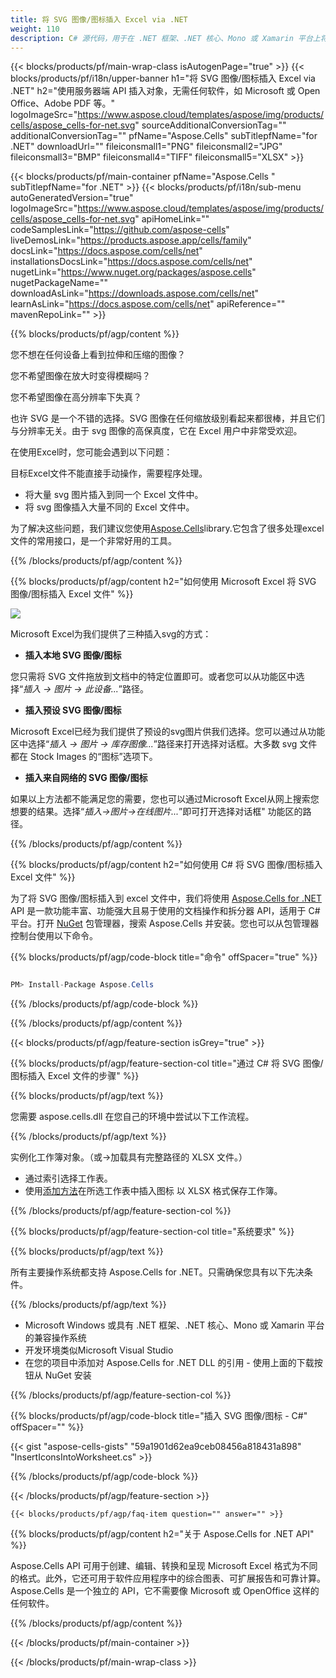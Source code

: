 ```yaml
---
title: 将 SVG 图像/图标插入 Excel via .NET
weight: 110
description: C# 源代码，用于在 .NET 框架、.NET 核心、Mono 或 Xamarin 平台上将 SVG 图像/图标插入 Excel。
---
```

{{< blocks/products/pf/main-wrap-class isAutogenPage="true" >}}
{{< blocks/products/pf/i18n/upper-banner h1="将 SVG 图像/图标插入 Excel via .NET" h2="使用服务器端 API 插入对象，无需任何软件，如 Microsoft 或 Open Office、Adobe PDF 等。" logoImageSrc="https://www.aspose.cloud/templates/aspose/img/products/cells/aspose_cells-for-net.svg" sourceAdditionalConversionTag="" additionalConversionTag="" pfName="Aspose.Cells" subTitlepfName="for .NET" downloadUrl="" fileiconsmall1="PNG" fileiconsmall2="JPG" fileiconsmall3="BMP" fileiconsmall4="TIFF" fileiconsmall5="XLSX" >}}

{{< blocks/products/pf/main-container pfName="Aspose.Cells " subTitlepfName="for .NET" >}}
{{< blocks/products/pf/i18n/sub-menu autoGeneratedVersion="true" logoImageSrc="https://www.aspose.cloud/templates/aspose/img/products/cells/aspose_cells-for-net.svg" apiHomeLink="" codeSamplesLink="https://github.com/aspose-cells" liveDemosLink="https://products.aspose.app/cells/family" docsLink="https://docs.aspose.com/cells/net" installationsDocsLink="https://docs.aspose.com/cells/net" nugetLink="https://www.nuget.org/packages/aspose.cells" nugetPackageName="" downloadAsLink="https://downloads.aspose.com/cells/net" learnAsLink="https://docs.aspose.com/cells/net" apiReference="" mavenRepoLink="" >}}

{{% blocks/products/pf/agp/content %}}

您不想在任何设备上看到拉伸和压缩的图像？

您不希望图像在放大时变得模糊吗？

您不希望图像在高分辨率下失真？

也许 SVG 是一个不错的选择。SVG 图像在任何缩放级别看起来都很棒，并且它们与分辨率无关。由于 svg 图像的高保真度，它在 Excel 用户中非常受欢迎。

在使用Excel时，您可能会遇到以下问题：

目标Excel文件不能直接手动操作，需要程序处理。
+ 将大量 svg 图片插入到同一个 Excel 文件中。
+ 将 svg 图像插入大量不同的 Excel 文件中。

为了解决这些问题，我们建议您使用[Aspose.Cells](https://products.aspose.com/cells/)library.它包含了很多处理excel文件的常用接口，是一个非常好用的工具。

{{% /blocks/products/pf/agp/content %}}

{{% blocks/products/pf/agp/content h2="如何使用 Microsoft Excel 将 SVG 图像/图标插入 Excel 文件" %}}

![](/cells/zh/net/icons/insert-icons-to-excel/sample.png)

Microsoft Excel为我们提供了三种插入svg的方式：

+  **插入本地 SVG 图像/图标**

您只需将 SVG 文件拖放到文档中的特定位置即可。或者您可以从功能区中选择“*插入 -> 图片 -> 此设备...*”路径。

+  **插入预设 SVG 图像/图标**

Microsoft Excel已经为我们提供了预设的svg图片供我们选择。您可以通过从功能区中选择“*插入 -> 图片 -> 库存图像...*”路径来打开选择对话框。大多数 svg 文件都在 Stock Images 的“图标”选项下。

+  **插入来自网络的 SVG 图像/图标**

如果以上方法都不能满足您的需要，您也可以通过Microsoft Excel从网上搜索您想要的结果。选择“*插入->图片->在线图片...*”即可打开选择对话框" 功能区的路径。

{{% /blocks/products/pf/agp/content %}}

{{% blocks/products/pf/agp/content h2="如何使用 C# 将 SVG 图像/图标插入 Excel 文件" %}}

为了将 SVG 图像/图标插入到 excel 文件中，我们将使用
 [Aspose.Cells for .NET](https://products.aspose.com/cells/net) 
API 是一款功能丰富、功能强大且易于使用的文档操作和拆分器 API，适用于 C# 平台。打开
 [NuGet](https://www.nuget.org/packages/aspose.cells) 
包管理器，搜索
 Aspose.Cells 
并安装。您也可以从包管理器控制台使用以下命令。

{{% blocks/products/pf/agp/code-block title="命令" offSpacer="true" %}}

```cs

PM> Install-Package Aspose.Cells

```

{{% /blocks/products/pf/agp/code-block %}}

{{% /blocks/products/pf/agp/content %}}

{{< blocks/products/pf/agp/feature-section isGrey="true" >}}

{{% blocks/products/pf/agp/feature-section-col title="通过 C# 将 SVG 图像/图标插入 Excel 文件的步骤" %}}

{{% blocks/products/pf/agp/text %}}

您需要 aspose.cells.dll 在您自己的环境中尝试以下工作流程。

{{% /blocks/products/pf/agp/text %}}

实例化工作簿对象。（或->加载具有完整路径的 XLSX 文件。）
+ 通过索引选择工作表。
 + 使用[添加方法](https://reference.aspose.com/cells/net/aspose.cells.drawing/shapecollection/methods/addicons)在所选工作表中插入图标
以 XLSX 格式保存工作簿。

{{% /blocks/products/pf/agp/feature-section-col %}}

{{% blocks/products/pf/agp/feature-section-col title="系统要求" %}}

{{% blocks/products/pf/agp/text %}}

所有主要操作系统都支持 Aspose.Cells for .NET。只需确保您具有以下先决条件。

{{% /blocks/products/pf/agp/text %}}

- Microsoft Windows 或具有 .NET 框架、.NET 核心、Mono 或 Xamarin 平台的兼容操作系统
- 开发环境类似Microsoft Visual Studio
- 在您的项目中添加对 Aspose.Cells for .NET DLL 的引用 - 使用上面的下载按钮从 NuGet 安装

{{% /blocks/products/pf/agp/feature-section-col %}}

{{% blocks/products/pf/agp/code-block title="插入 SVG 图像/图标 - C#" offSpacer="" %}}

{{< gist "aspose-cells-gists" "59a1901d62ea9ceb08456a818431a898" "InsertIconsIntoWorksheet.cs" >}}

{{% /blocks/products/pf/agp/code-block %}}

{{< /blocks/products/pf/agp/feature-section >}}

    {{< blocks/products/pf/agp/faq-item question="" answer="" >}}
 

<!-- aboutfile Starts -->

{{% blocks/products/pf/agp/content h2="关于 Aspose.Cells for .NET API" %}}

 Aspose.Cells API 可用于创建、编辑、转换和呈现 Microsoft Excel 格式为不同的格式。此外，它还可用于软件应用程序中的综合图表、可扩展报告和可靠计算。 Aspose.Cells 是一个独立的 API，它不需要像 Microsoft 或 OpenOffice 这样的任何软件。

{{% /blocks/products/pf/agp/content %}}



<!-- aboutfile Ends -->
<!--
{{< blocks/products/pf/agp/other-supported-section title="Other Supported Splitting Formats" subTitle="Using C#, One can also split large file into chunks of many other file formats including." >}}

{{< blocks/products/pf/agp/other-supported-section-item href="https://products.aspose.com/cells/net/splitter/ods/" name="ODS" description="OpenDocument Spreadsheet File" >}}
{{< blocks/products/pf/agp/other-supported-section-item href="https://products.aspose.com/cells/net/splitter/xls/" name="XLS" description="Excel Binary Format" >}}
{{< blocks/products/pf/agp/other-supported-section-item href="https://products.aspose.com/cells/net/splitter/xlsb/" name="XLSB" description="Binary Excel Workbook File" >}}
{{< blocks/products/pf/agp/other-supported-section-item href="https://products.aspose.com/cells/net/splitter/xlsm/" name="XLSM" description="Spreadsheet File" >}}

{{< /blocks/products/pf/agp/other-supported-section >}}

-->

{{< /blocks/products/pf/main-container >}}
    
{{< /blocks/products/pf/main-wrap-class >}}
